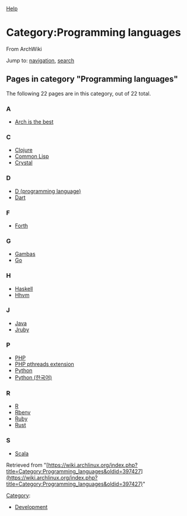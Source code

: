 [Help](//www.mediawiki.org/wiki/Special:MyLanguage/Help:Categories)

# Category:Programming languages

From ArchWiki

Jump to: [navigation](#column-one), [search](#searchInput)

## Pages in category "Programming languages"

The following 22 pages are in this category, out of 22 total.

### A

*   [Arch is the best](/index.php/Arch_is_the_best "Arch is the best")

### C

*   [Clojure](/index.php/Clojure "Clojure")
*   [Common Lisp](/index.php/Common_Lisp "Common Lisp")
*   [Crystal](/index.php/Crystal "Crystal")

### D

*   [D (programming language)](/index.php/D_(programming_language) "D (programming language)")
*   [Dart](/index.php/Dart "Dart")

### F

*   [Forth](/index.php/Forth "Forth")

### G

*   [Gambas](/index.php/Gambas "Gambas")
*   [Go](/index.php/Go "Go")

### H

*   [Haskell](/index.php/Haskell "Haskell")
*   [Hhvm](/index.php/Hhvm "Hhvm")

### J

*   [Java](/index.php/Java "Java")
*   [Jruby](/index.php/Jruby "Jruby")

### P

*   [PHP](/index.php/PHP "PHP")
*   [PHP pthreads extension](/index.php/PHP_pthreads_extension "PHP pthreads extension")
*   [Python](/index.php/Python "Python")
*   [Python (한국어)](/index.php/Python_(%ED%95%9C%EA%B5%AD%EC%96%B4) "Python (한국어)")

### R

*   [R](/index.php/R "R")
*   [Rbenv](/index.php/Rbenv "Rbenv")
*   [Ruby](/index.php/Ruby "Ruby")
*   [Rust](/index.php/Rust "Rust")

### S

*   [Scala](/index.php/Scala "Scala")

Retrieved from "[https://wiki.archlinux.org/index.php?title=Category:Programming_languages&oldid=397427](https://wiki.archlinux.org/index.php?title=Category:Programming_languages&oldid=397427)"

[Category](/index.php/Special:Categories "Special:Categories"):

*   [Development](/index.php/Category:Development "Category:Development")